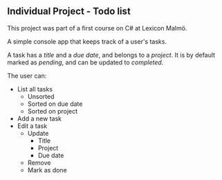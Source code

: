 
## Individual Project - Todo list

This project was part of a first course on C# at Lexicon Malmö.

A simple console app that keeps track of a user's tasks. 

A task has a *title* and a *due date*, and belongs to a *project*. It is by default marked as *pending*, and can be updated to *completed*.

The user can:  
- List all tasks
    - Unsorted
    - Sorted on due date
    - Sorted on project
- Add a new task
- Edit a task
    - Update
        - Title
        - Project
        - Due date   
    - Remove
    - Mark as done

